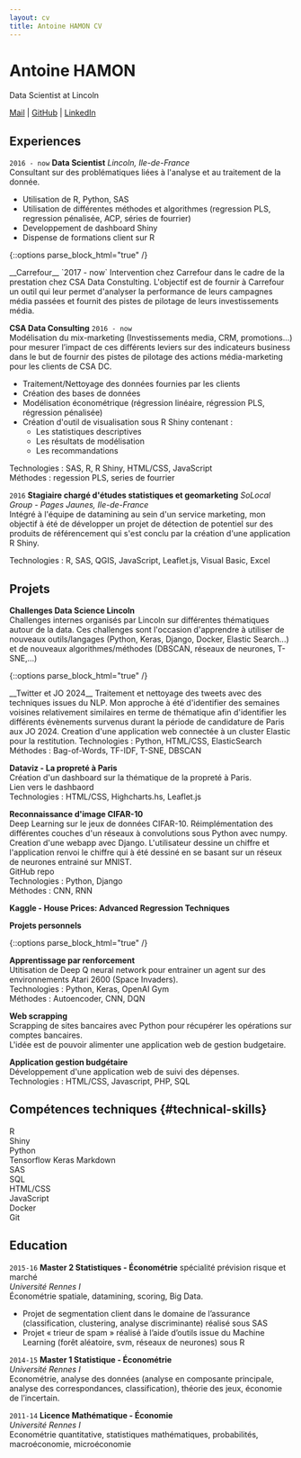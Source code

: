 ```yaml
---
layout: cv
title: Antoine HAMON CV
---
```


# Antoine HAMON
Data Scientist at Lincoln

<div id="webaddress">
    <a href="mailto:antoine.hamon22@gmail.com"><i class="far fa-envelope"></i> Mail</a>
    | <a href="https://github.com/ZwAnto"><i class="fab fa-github"></i> GitHub</a>
    | <a href="https://www.linkedin.com/in/hamonantoine/"><i class="fab fa-linkedin"></i> LinkedIn</a>
</div>

## Experiences

`2016 - now`
__Data Scientist__ *Lincoln, Ile-de-France*  
Consultant sur des problématiques liées à l'analyse et au traitement de la donnée.
* Utilisation de R, Python, SAS
* Utilisation de différentes méthodes et algorithmes (regression PLS, regression pénalisée, ACP, séries de fourrier)
* Developpement de dashboard Shiny
* Dispense de formations client sur R

{::options parse_block_html="true" /}
<div class='sub_container'> 
__Carrefour__ `2017 - now`  
Intervention chez Carrefour dans le cadre de la prestation chez CSA Data Constulting. L'objectif est de fournir à Carrefour un outil qui leur permet d'analyser la performance de leurs campagnes média passées et fournit des pistes de pilotage de leurs investissements média.

__CSA Data Consulting__ `2016 - now`  
Modélisation du mix-marketing (Investissements media, CRM, promotions...) pour mesurer l’impact de ces différents leviers sur des indicateurs business dans le but de fournir des pistes de pilotage des actions média-marketing pour les clients de CSA DC.
* Traitement/Nettoyage des données fournies par les clients
* Création des bases de données
* Modélisation économétrique (régression linéaire, régression PLS, régression pénalisée)
* Création d'outil de visualisation sous R Shiny contenant :
    - Les statistiques descriptives
    - Les résultats de modélisation
    - Les recommandations

Technologies : SAS, R, R Shiny, HTML/CSS, JavaScript  
Méthodes : regession PLS, series de fourrier
</div>

`2016`
__Stagiaire chargé d'études statistiques et geomarketing__ *SoLocal Group - Pages Jaunes, Ile-de-France*  
Intégré à l'équipe de datamining au sein d'un service marketing, mon objectif à été de développer un projet de détection de potentiel sur des produits de référencement qui s'est conclu par la création d'une application R Shiny.

Technologies : R, SAS, QGIS, JavaScript, Leaflet.js, Visual Basic, Excel

## Projets

__Challenges Data Science Lincoln__  
Challenges internes organisés par Lincoln sur différentes thématiques autour de la data. Ces challenges sont l'occasion d'apprendre à utiliser de nouveaux outils/langages (Python, Keras, Django, Docker, Elastic Search...) et de nouveaux algorithmes/méthodes (DBSCAN, réseaux de neurones, T-SNE,...) 

{::options parse_block_html="true" /}
<div class='sub_container'>
__Twitter et JO 2024__  
Traitement et nettoyage des tweets avec des techniques issues du NLP. Mon approche à été d'identifier des semaines voisines relativement similaires en terme de thématique afin d'identifier les différents évènements survenus durant la période de candidature de Paris aux JO 2024. Creation d'une application web connectée à un cluster Elastic pour la restitution.  
Technologies : Python, HTML/CSS, ElasticSearch  
Méthodes : Bag-of-Words, TF-IDF, T-SNE, DBSCAN  

__Dataviz - La propreté à Paris__  
Création d'un dashboard sur la thématique de la propreté à Paris.  
Lien vers le dashbaord <a href='https://zwanto.org/lincoln/'><i class="fas fa-external-link-alt"></i></a>  
Technologies : HTML/CSS, Highcharts.hs, Leaflet.js  

__Reconnaissance d'image CIFAR-10__  
Deep Learning sur le jeux de données CIFAR-10. Réimplémentation des différentes couches d'un réseaux à convolutions sous Python avec numpy.  
Creation d'une webapp avec Django. L'utilisateur dessine un chiffre et l'application renvoi le chiffre qui à été dessiné en se basant sur un réseux de neurones entrainé sur MNIST.  
GitHub repo <a href='https://github.com/Zwanto/pynet/'><i class="fas fa-external-link-alt"></i></a>  
Technologies : Python, Django  
Méthodes : CNN, RNN  

__Kaggle - House Prices: Advanced Regression Techniques__  
</div>

__Projets personnels__  

{::options parse_block_html="true" /}
<div class='sub_container'>
    
__Apprentissage par renforcement__  
Utitisation de Deep Q neural network pour entrainer un agent sur des environnements Atari 2600 (Space Invaders).  
Technologies : Python, Keras, OpenAI Gym  
Méthodes : Autoencoder, CNN, DQN  

__Web scrapping__  
Scrapping de sites bancaires avec Python pour récupérer les opérations sur comptes bancaires.  
L'idée est de pouvoir alimenter une application web de gestion budgetaire.


__Application gestion budgétaire__  
Développement d'une application web de suivi des dépenses.  
Technologies : HTML/CSS, Javascript, PHP, SQL
</div>


## Compétences techniques {#technical-skills}

R  
Shiny  
Python  
Tensorflow
Keras
Markdown  
SAS  
SQL  
HTML/CSS  
JavaScript  
Docker  
Git  

## Education

`2015-16`
__Master 2 Statistiques - Économétrie__ spécialité prévision risque et marché  
*Université Rennes I*  
Économétrie spatiale, datamining, scoring, Big Data.
* Projet de segmentation client dans le domaine de lʼassurance (classification, clustering, analyse discriminante) réalisé sous SAS
* Projet « trieur de spam » réalisé à lʼaide dʼoutils issue du Machine Learning (forêt aléatoire, svm, réseaux de neurones) sous R

`2014-15`
__Master 1 Statistique - Économétrie__  
*Université Rennes I*  
Econométrie, analyse des données (analyse en composante principale, analyse des correspondances, classification), théorie des jeux, économie de lʼincertain.

`2011-14`
__Licence Mathématique - Économie__  
*Université Rennes I*  
Econométrie quantitative, statistiques mathématiques, probabilités,
macroéconomie, microéconomie
